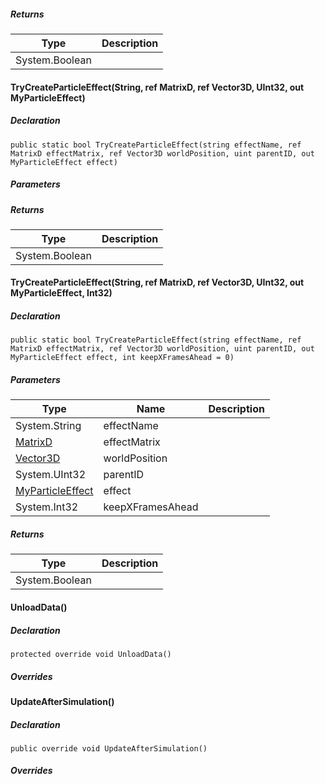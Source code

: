 ##### Returns

| Type | Description |
| --- | --- |
| System.Boolean |     |

#### [](#VRage_Game_MyParticlesManager_TryCreateParticleEffect_System_String_VRageMath_MatrixD__VRageMath_Vector3D__System_UInt32_VRage_Game_MyParticleEffect__)TryCreateParticleEffect(String, ref MatrixD, ref Vector3D, UInt32, out MyParticleEffect)

##### Declaration

```
public static bool TryCreateParticleEffect(string effectName, ref MatrixD effectMatrix, ref Vector3D worldPosition, uint parentID, out MyParticleEffect effect)
```

##### Parameters

##### Returns

| Type | Description |
| --- | --- |
| System.Boolean |     |

#### [](#VRage_Game_MyParticlesManager_TryCreateParticleEffect_System_String_VRageMath_MatrixD__VRageMath_Vector3D__System_UInt32_VRage_Game_MyParticleEffect__System_Int32_)TryCreateParticleEffect(String, ref MatrixD, ref Vector3D, UInt32, out MyParticleEffect, Int32)

##### Declaration

```
public static bool TryCreateParticleEffect(string effectName, ref MatrixD effectMatrix, ref Vector3D worldPosition, uint parentID, out MyParticleEffect effect, int keepXFramesAhead = 0)
```

##### Parameters

| Type | Name | Description |
| --- | --- | --- |
| System.String | effectName |     |
| [MatrixD](https://keensoftwarehouse.github.io/SpaceEngineersModAPI/api/VRageMath.MatrixD.html) | effectMatrix |     |
| [Vector3D](https://keensoftwarehouse.github.io/SpaceEngineersModAPI/api/VRageMath.Vector3D.html) | worldPosition |     |
| System.UInt32 | parentID |     |
| [MyParticleEffect](https://keensoftwarehouse.github.io/SpaceEngineersModAPI/api/VRage.Game.MyParticleEffect.html) | effect |     |
| System.Int32 | keepXFramesAhead |     |

##### Returns

| Type | Description |
| --- | --- |
| System.Boolean |     |

#### [](#VRage_Game_MyParticlesManager_UnloadData)UnloadData()

##### Declaration

```
protected override void UnloadData()
```

##### Overrides

#### [](#VRage_Game_MyParticlesManager_UpdateAfterSimulation)UpdateAfterSimulation()

##### Declaration

```
public override void UpdateAfterSimulation()
```

##### Overrides